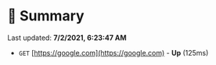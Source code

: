 # 📖 Summary
Last updated: **7/2/2021, 6:23:47 AM**

- `GET` [https://google.com](https://google.com) - **Up** (125ms)
